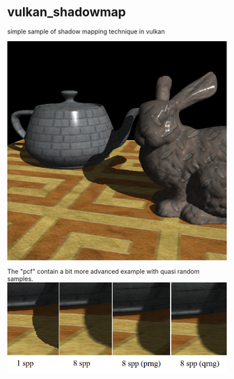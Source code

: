 # vulkan_shadowmap
simple sample of shadow mapping technique in vulkan

![](image.png)

The "pcf" contain a bit more advanced example with quasi random samples.
![](comparison.png)
